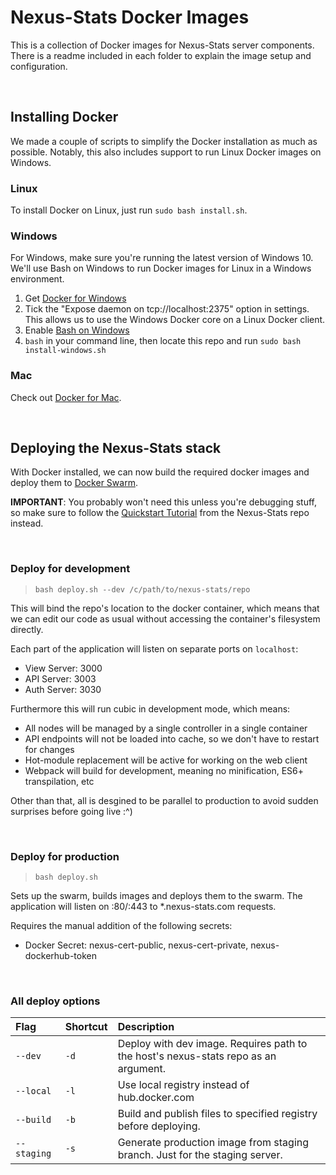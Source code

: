 # Nexus-Stats Docker Images
This is a collection of Docker images for Nexus-Stats server components.
There is a readme included in each folder to explain the image setup and
configuration.


<br>


## Installing Docker
We made a couple of scripts to simplify the Docker installation as much as
possible. Notably, this also includes support to run Linux Docker images on
Windows.

### Linux
To install Docker on Linux, just run `sudo bash install.sh`.

### Windows
For Windows, make sure you're running the latest version of Windows 10. We'll
use Bash on Windows to run Docker images for Linux in a Windows environment.
1. Get [Docker for Windows](https://www.docker.com/docker-windows)
2. Tick the "Expose daemon on tcp://localhost:2375" option in settings.
This allows us to use the Windows Docker core on a Linux Docker client.
3. Enable [Bash on Windows](https://msdn.microsoft.com/en-us/commandline/wsl/install-win10)
4. `bash` in your command line, then locate this repo and run
`sudo bash install-windows.sh`

### Mac
Check out [Docker for Mac](https://docs.docker.com/docker-for-mac/install/).


<br>


## Deploying the Nexus-Stats stack
With Docker installed, we can now build the required docker images and
deploy them to [Docker Swarm](https://docs.docker.com/engine/swarm/key-concepts/).

**IMPORTANT**: You probably won't need this unless you're debugging stuff, so make
sure to follow the [Quickstart Tutorial](https://github.com/nexus-devs/nexus-stats#quickstart)
from the Nexus-Stats repo instead.

<br>

### Deploy for development
>`bash deploy.sh --dev /c/path/to/nexus-stats/repo`

This will bind the repo's location to the docker container, which means that we
can edit our code as usual without accessing the container's filesystem directly.
<br>

Each part of the application will listen on separate ports on `localhost`:
- View Server: 3000
- API Server: 3003
- Auth Server: 3030

Furthermore this will run cubic in development mode, which means:
- All nodes will be managed by a single controller in a single container
- API endpoints will not be loaded into cache, so we don't have to restart for
changes
- Hot-module replacement will be active for working on the web client
- Webpack will build for development, meaning no minification, ES6+
transpilation, etc

Other than that, all is desgined to be parallel to production to avoid sudden
surprises before going live :^)

<br>

### Deploy for production
>`bash deploy.sh`

Sets up the swarm, builds images and deploys them to the swarm.
The application will listen on :80/:443 to \*.nexus-stats.com requests. <br>

Requires the manual addition of the following secrets:
- Docker Secret: nexus-cert-public, nexus-cert-private, nexus-dockerhub-token

<br>

### All deploy options
| Flag        | Shortcut       | Description   |
|:------------- |:------------- |:------------- |
| `--dev`   | `-d` | Deploy with dev image. Requires path to the host's nexus-stats repo as an argument. |
| `--local` | `-l` | Use local registry instead of hub.docker.com |
| `--build` | `-b` | Build and publish files to specified registry before deploying. |
| `--staging` | `-s` | Generate production image from staging branch. Just for the staging server. |
